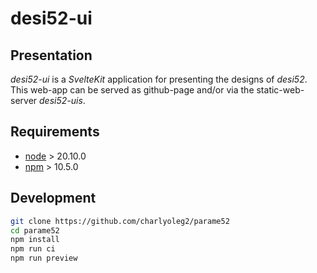 desi52-ui
=========


Presentation
------------

*desi52-ui* is a *SvelteKit* application for presenting the designs of *desi52*.
This web-app can be served as github-page and/or via the static-web-server *desi52-uis*.


Requirements
------------

- [node](https://nodejs.org) > 20.10.0
- [npm](https://docs.npmjs.com/cli) > 10.5.0


Development
-----------

```bash
git clone https://github.com/charlyoleg2/parame52
cd parame52
npm install
npm run ci
npm run preview
```

